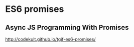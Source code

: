 # ES6 promises

## Async JS Programming With Promises

http://codekult.github.io/tgif-es6-promises/
